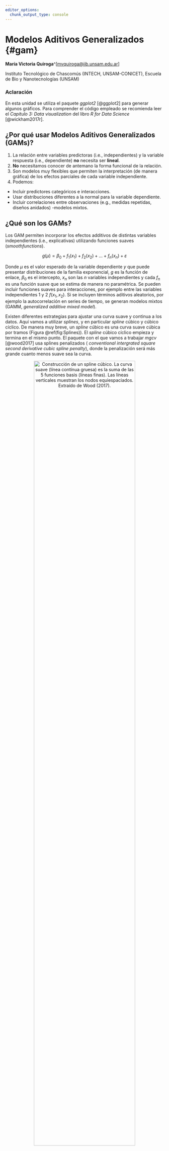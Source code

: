 ```yaml
---
editor_options: 
  chunk_output_type: console
---
```


# Modelos Aditivos Generalizados {#gam}

**María Victoria Quiroga**^[mvquiroga@iib.unsam.edu.ar]

Instituto Tecnológico de Chascomús (INTECH, UNSAM-CONICET), Escuela de Bio y Nanotecnologías (UNSAM)

### Aclaración
En esta unidad se utiliza el paquete _ggplot2_ [@ggplot2] para generar algunos gráficos. Para comprender el código empleado se recomienda leer el _Capítulo 3: Data visualization_ del libro _R for Data Science_ [@wickham2017r].

## ¿Por qué usar Modelos Aditivos Generalizados (GAMs)?

1. La relación entre variables predictoras (i.e., independientes) y la variable respuesta (i.e., dependiente) **no** necesita ser **lineal**.
1. **No** necesitamos conocer de antemano la forma funcional de la relación.
1. Son modelos muy flexibles que permiten la interpretación (de manera gráfica) de los efectos parciales de cada variable independiente.
1. Podemos:
  * Incluir predictores categóricos e interacciones.
  * Usar distribuciones diferentes a la normal para la variable dependiente.
  * Incluir correlaciones entre observaciones (e.g., medidas repetidas, diseños anidados) -modelos mixtos.

## ¿Qué son los GAMs?

Los GAM permiten incorporar los efectos additivos de distintas variables independientes (i.e., explicativas) utilizando funciones suaves ($smooth functions$).

$$
g(\mu) = \beta_0 + f_{1}(x_{1}) + f_{2}(x_{2}) + ... + f_{n}(x_{n}) + \varepsilon
$$

Donde $\mu$ es el valor esperado de la variable dependiente _y_ que puede presentar distribuciones de la familia exponencial, _g_ es la función de enlace, $\beta_0$ es el intercepto, $x_{n}$ son las _n_ variables independientes y cada $f_{n}$ es una función suave que se estima de manera no paramétrica. Se pueden incluir funciones suaves para interacciones, por ejemplo entre las variables independientes 1 y 2 $f(x_{1},x_{2})$. Si se incluyen términos aditivos aleatorios, por ejemplo la autocorrelación en series de tiempo, se generan modelos mixtos (GAMM, _generalized additive mixed model_).

Existen diferentes estrategias para ajustar una curva suave y continua a los datos. Aquí vamos a utilizar _splines_, y en particular _spline_ cúbico y cúbico cíclico. De manera muy breve, un _spline_ cúbico es una curva suave cúbica por tramos (Figura \@ref(fig:Splines)). El _spline_ cúbico cíclico empieza y termina en el mismo punto. El paquete con el que vamos a trabajar _mgcv_ [@wood2017] usa splines penalizados ( _conventional intergrated square second derivative cubic spline penalty_), donde la penalización será más grande cuanto menos suave sea la curva.

<div class="figure" style="text-align: center">
<img src="./images/Splines.png" alt="Construcción de un spline cúbico. La curva suave (línea contínua gruesa) es la suma de las 5 funciones basis (líneas finas). Las líneas verticales muestran los nodos equiespaciados. Extraído de Wood (2017)." width="80%" />
<p class="caption">(\#fig:Splines)Construcción de un spline cúbico. La curva suave (línea contínua gruesa) es la suma de las 5 funciones basis (líneas finas). Las líneas verticales muestran los nodos equiespaciados. Extraído de Wood (2017).</p>
</div>

## ¡Manos a la obra!
Utilizaremos un set de datos del trabajo _The dynamics of picocyanobacteria from a hypereutrophic shallow lake is affected by light-climate and small-bodied zooplankton: a 10-year cytometric time-series analysis_ publicado en _FEMS Microbiology Ecology_ [@quiroga2021], disponibles en el [Repositorio Institucional CONICET Digital](http://hdl.handle.net/11336/200094).

Descargar el set de datos **data_gam.csv** de [GitHub Limno-con-R/CILCAL2023](https://github.com/Limno-con-R/CILCAL2023/tree/main/datasets).
Guardar el archivo en una carpeta llamada _data_, dentro del **Directorio de Trabajo** del **Proyecto** que creamos para esta Unidad (ver cómo hacerlo en la Unidad \@ref(intro)).

Instalar los paquetes como se indica en la Unidad \@ref(intro). Luego, cargarlos en la sesión


```r
library(mgcv)
library(ggplot2)
library(itsadug)
library(data.table)
library(car)
library(grid)
library(lubridate)
```

Leer datos, dar formato `as.Date` a la fecha y generar las variables `Mes` y `Dias`. 


```r
base <- read.csv("data/data_gam.csv")
base$Fecha <- as.Date(base$Fecha, "%m/%d/%Y") # formato de fecha en inglés
base$Mes <- as.numeric(format(base$Fecha,'%m')) # generar variable Mes
base$Dia1 = rep(base$Fecha[1], nrow(base)) # fecha inicial de la serie
base$Dias <- (interval(base$Dia1, base$Fecha) %/% days(1))+1 # generar variable Dias
```

Inspección visual de primeras filas de la tabla. Para ver toda la tabla se puede utilizar `View(base)`.


```r
head(base)
```

```
##        Fecha Pcy_orgml Mes       Dia1 Dias
## 1 2007-05-22   6660000   5 2007-05-22    1
## 2 2007-06-05   6830000   6 2007-05-22   15
## 3 2007-06-21   4700000   6 2007-05-22   31
## 4 2007-07-03   4680000   7 2007-05-22   43
## 5 2007-07-17   6500000   7 2007-05-22   57
## 6 2007-07-31   8110000   7 2007-05-22   71
```

Ver la estructura de los datos


```r
str(base)
```

```
## 'data.frame':	225 obs. of  5 variables:
##  $ Fecha    : Date, format: "2007-05-22" "2007-06-05" ...
##  $ Pcy_orgml: num  6660000 6830000 4700000 4680000 6500000 8110000 8840000 11000000 10100000 6340000 ...
##  $ Mes      : num  5 6 6 7 7 7 8 8 9 9 ...
##  $ Dia1     : Date, format: "2007-05-22" "2007-05-22" ...
##  $ Dias     : num  1 15 31 43 57 71 85 99 113 127 ...
```

`base` es un objeto `data.frame` con 225 `obs.` observaciones o filas y 5 `variables` o columnas.
Variables: `Fecha` con formato `Date`. `Pcy_orgml`, abundancia de picocianobacterias (organismos/ml) en la laguna Chascomús, como valores numéricos `num`.

Se generaron las variables `Mes` y `Dias` como números `num`. `Mes` indica el #mes (1-12) de la fecha de muestreo y `Dias` indica el #días transcurridos desde la primer fecha (considerando la primer fecha como día #1).

Grafico exploratorio de la serie temporal


```r
ggplot(base, aes(x= Dias, y= Pcy_orgml))  +
  geom_point()  +
  geom_line()+
  theme(legend.position = "none")
```

<div class="figure" style="text-align: center">
<img src="03-gam_files/figure-html/serie-1.png" alt="Serie temporal de abundancia (organismos/ml) de picocianobacterias." width="80%" />
<p class="caption">(\#fig:serie)Serie temporal de abundancia (organismos/ml) de picocianobacterias.</p>
</div>

No se observan outliers en el gráfico.

Para datos de conteo (e.g., organismos/ml) generalmente se utiliza la distribución de Poisson, pero las series temporales de abundancia de microorganismos suelen presentar sobredispersión (Figura \@ref(fig:serie)). Para considerar una varianza mayor que la media se podría utilizar la distribución binomial negativa o la _quasi-familia_ quasipoisson. En este ejemplo se implementará `family=quasipoisson`.

La autocorrelación temporal de los datos se incluye utilizando una estructura autorregresiva de primer orden continua `correlation = corCAR1(form = ~ Dias)` en un modelo mixto `gamm()`.

Como primer modelado se generan funciones suaves `s()` para el efecto estacional `Mes` y el efecto interanual ( _trend_) `Dias`. Se utiliza _spline_ cúbico cíclico para el primer efecto `s(Mes, bs="cc")` y cúbico para el segundo efecto `s(Dias, bs="cr")`.


```r
modelo1<-gamm(Pcy_orgml ~ s(Mes, bs = "cc") + s(Dias, bs="cr"), 
              family=quasipoisson, data = base, 
              correlation = corCAR1(form = ~ Dias))
```

```
## 
##  Maximum number of PQL iterations:  20
```

```
## iteration 1
```

```
## iteration 2
```

```
## iteration 3
```

```
## iteration 4
```

Por _default_ el máximo número de iteraciones está seteado en 20 `niterPQL=20`. Si el modelo no converge se puede incrementar el número de interacciones, por ejemplo: `gamm(..., niterPQL=40)`.

Interpretación visual de los efectos parciales: curvas suaves `s()` ( _smooth functions_)


```r
plot(modelo1$gam, scale=0, scheme=1, pages=1)
```

<div class="figure">
<img src="03-gam_files/figure-html/unnamed-chunk-6-1.png" alt="Efectos parciales del modelo 1. Las curvas suaves se centraron en cero, se indican los intervalos de confianza de 95% en gris. Las líneas internas en los ejes x (Mes y Dias) representan los datos." width="100%" />
<p class="caption">(\#fig:unnamed-chunk-6)Efectos parciales del modelo 1. Las curvas suaves se centraron en cero, se indican los intervalos de confianza de 95% en gris. Las líneas internas en los ejes x (Mes y Dias) representan los datos.</p>
</div>

Información del modelo


```r
summary(modelo1$gam)
```

```
## 
## Family: quasipoisson 
## Link function: log 
## 
## Formula:
## Pcy_orgml ~ s(Mes, bs = "cc") + s(Dias, bs = "cr")
## 
## Parametric coefficients:
##             Estimate Std. Error t value Pr(>|t|)    
## (Intercept) 15.72716    0.02977   528.2   <2e-16 ***
## ---
## Signif. codes:  0 '***' 0.001 '**' 0.01 '*' 0.05 '.' 0.1 ' ' 1
## 
## Approximate significance of smooth terms:
##           edf Ref.df      F  p-value    
## s(Mes)  3.858  8.000  3.674 3.46e-06 ***
## s(Dias) 8.743  8.743 23.752  < 2e-16 ***
## ---
## Signif. codes:  0 '***' 0.001 '**' 0.01 '*' 0.05 '.' 0.1 ' ' 1
## 
## R-sq.(adj) =  0.564   
##   Scale est. = 1.209e+06  n = 225
```

Se especifica la familia que se utilizó `## Family: quasipoisson` y la función de enlace `## Link function: log`. `?family` muestra las familias y funciones de enlace que se utilizan por _default_. Para cambiar la función de enlace solo hay que especificarlo en el código, ejemplo `family = Gamma(link = "log")`. Si no se especifica una familia, `gamm` usa distribución gaussiana con función de enlace identidad. La ayuda `?gamm` muestra todos los argumentos y los _defaults_.

Se observa que ambos términos de suavizado son significativos (`p-value` < 0.05), y el $R_{adj}^{2}$ del modelo es 0.5640034.

Evaluación del modelo


```r
windows()
par(mfrow=c(2,2))
gam.check(modelo1$gam, type="pearson")
```

<div class="figure" style="text-align: center">
<img src="03-gam_files/figure-html/check-1.png" alt="gam.check del modelo 1." width="100%" />
<p class="caption">(\#fig:check)gam.check del modelo 1.</p>
</div>

```
## 
## 'gamm' based fit - care required with interpretation.
## Checks based on working residuals may be misleading.
## Basis dimension (k) checking results. Low p-value (k-index<1) may
## indicate that k is too low, especially if edf is close to k'.
## 
##           k'  edf k-index p-value    
## s(Mes)  8.00 3.86    0.93    0.13    
## s(Dias) 9.00 8.74    0.31  <2e-16 ***
## ---
## Signif. codes:  0 '***' 0.001 '**' 0.01 '*' 0.05 '.' 0.1 ' ' 1
```
Los gráficos de la izquierda de la Figura \@ref(fig:check) muestran que es correcto utilizar la _quasi familia_ quasipoisson. El gráfico superior derecho muestra una dispersión bastante homogénea de los residuos, por lo que no habría mayores problemas con la varianza. El gráfico inferior derecho muestra una relación lineal positiva entre los valores observados y los predichos por el modelo. Si se logra mejorar el modelo, se observará una mejoría en este gráfico y en el $R_{adj}^{2}$ del modelo.

En el modelo 1 no se especificó el `k` en los términos de suavizado `s()`, se utilizó la opción _default_ `k = 10`. Este argumento especifica la dimensión de las funciones _basis_ del _spline_. Cuando se indica un valor de `k`, este determina el máximo grado de libertad permitida para ese término del modelo. Sin embargo, los grados de libertad efectivos `edf` para cada término  los estima el modelo a través de la penalización, siendo el límite superior $k' = k - 1$. No especificar el argumento `k` equivale a indicar `k = 10`.

El `gam.check()` nos indica que el `k` del  término `s(Dias)` del modelo 1 es muy bajo (valor de `p-value` bajo y `edf` cercano a `k'`. Ver `?choose.k` para mas detalles.

Para mejorar el modelo se modifica `k`. Se disminuye `k = 6` en `s(Mes)` para evitar que incrementen los `edf` de ese término, y se aumenta `k = 20` en `s(Dias)`. Además, se agrega un término de interacción `ti()` adecuando para trabajar con variables que tienen diferentes unidades (meses _versus_ días). 


```r
modelo2<-gamm(Pcy_orgml ~ s(Mes, bs = "cc", k=6) + s(Dias, bs="cr", k=20) 
              + ti(Mes,Dias, bs=c("cc","cr")), family=quasipoisson, 
              data = base, correlation = corCAR1(form = ~ Dias))
```

```
## 
##  Maximum number of PQL iterations:  20
```

```
## iteration 1
```

```
## iteration 2
```

```
## iteration 3
```
Interpretación visual de los efectos parciales: curvas suaves `s()`( _smooth functions_)


```r
plot(modelo2$gam, scale=0, scheme=1, pages=1)
```

<div class="figure">
<img src="03-gam_files/figure-html/unnamed-chunk-9-1.png" alt="Efectos parciales del modelo 2. Las curvas suaves se centraron en cero, se indican los intervalos de confianza de 95% en gris. Las líneas internas en los ejes x (Mes y Dias) representan los datos." width="100%" />
<p class="caption">(\#fig:unnamed-chunk-9)Efectos parciales del modelo 2. Las curvas suaves se centraron en cero, se indican los intervalos de confianza de 95% en gris. Las líneas internas en los ejes x (Mes y Dias) representan los datos.</p>
</div>

La interacción se muestra en 3D, y es difícil de interpretar visualmente. Aquí nos centramos en la interpretación visual de los efectos parciales.

Información del nuevo modelo


```r
summary(modelo2$gam)
```

```
## 
## Family: quasipoisson 
## Link function: log 
## 
## Formula:
## Pcy_orgml ~ s(Mes, bs = "cc", k = 6) + s(Dias, bs = "cr", k = 20) + 
##     ti(Mes, Dias, bs = c("cc", "cr"))
## 
## Parametric coefficients:
##             Estimate Std. Error t value Pr(>|t|)    
## (Intercept) 15.64156    0.02398   652.3   <2e-16 ***
## ---
## Signif. codes:  0 '***' 0.001 '**' 0.01 '*' 0.05 '.' 0.1 ' ' 1
## 
## Approximate significance of smooth terms:
##                 edf Ref.df      F p-value    
## s(Mes)        3.268   4.00  9.085  <2e-16 ***
## s(Dias)      17.539  17.54 28.940  <2e-16 ***
## ti(Mes,Dias)  3.718  12.00  0.595  0.0395 *  
## ---
## Signif. codes:  0 '***' 0.001 '**' 0.01 '*' 0.05 '.' 0.1 ' ' 1
## 
## R-sq.(adj) =  0.753   
##   Scale est. = 5.8774e+05  n = 225
```

Los efectos parciales de `s(Mes)` y `s(Dias)` son significativos, y la interacción `ti(Mes,Dias)` es significativa. El $R_{adj}^{2}$ del modelo aumentó a 0.7532274.

Evaluación del modelo


```r
windows()
par(mfrow=c(2,2))
gam.check(modelo2$gam, type="pearson")
```

<div class="figure" style="text-align: center">
<img src="03-gam_files/figure-html/check2-1.png" alt="gam.check del modelo 2." width="100%" />
<p class="caption">(\#fig:check2)gam.check del modelo 2.</p>
</div>

```
## 
## 'gamm' based fit - care required with interpretation.
## Checks based on working residuals may be misleading.
## Basis dimension (k) checking results. Low p-value (k-index<1) may
## indicate that k is too low, especially if edf is close to k'.
## 
##                 k'   edf k-index p-value    
## s(Mes)        4.00  3.27    0.84   0.005 ** 
## s(Dias)      19.00 17.54    0.66  <2e-16 ***
## ti(Mes,Dias) 12.00  3.72    0.89   0.015 *  
## ---
## Signif. codes:  0 '***' 0.001 '**' 0.01 '*' 0.05 '.' 0.1 ' ' 1
```

De nuevo, parece correcto utilizar la _quasi familia_ quasipoisson, sin mayores problemas con la varianza. La relación lineal positiva entre los valores observados y los predichos (gráfico inferior derecho) ha mejorado, coincidiendo con el incremento del $R_{adj}^{2}$ del modelo.

Los `edf` del término `s(Mes)` son cercanos a 3, muy similares al primer modelo, lo cual corrobora que la especificación de k en el modelo no es crítica (modelo 1 `k = 10`, modelo 2 `k = 6`), siempre que se considere un límite superior adecuado. Para `s(Dias)` el p-value sigue siendo bajo y `edf` sigue cercano a `k'`, pero `k-index` aumentó a 0.66. Se considera que no es necesario aumentar el `k` porque complejizaría el modelo, y consecuentemente la interpretación visual de la tendencia ( _trend_, efecto Dias).

Se pueden comparar ambos modelos estimando su AIC


```r
AIC(modelo1$lme,modelo2$lme)
```

```
##             df      AIC
## modelo1$lme  6 311.8362
## modelo2$lme  8 228.2012
```

Efectivamente el modelo 2 presenta un AIC más bajo.


**Otros gráficos**

Se puede graficar con `vis.gam()`.


```r
vis.gam(modelo2$gam, type="response", 
        view=c("Mes","Dias"), main="Pcy (org/ml)",
        plot.type = "contour", contour.col="black",color="terrain")
points(base$Mes,base$Dias,pch = 20) #agregar puntos de muestreo
```

<div class="figure" style="text-align: center">
<img src="03-gam_files/figure-html/unnamed-chunk-12-1.png" alt="vis.gam plot del modelo 2." width="100%" />
<p class="caption">(\#fig:unnamed-chunk-12)vis.gam plot del modelo 2.</p>
</div>

Se pueden graficar los valores observados a campo y los predichos por el modelo. Cuanto mas alto sea el $R_{adj}^{2}$, mas similares serán ambos valores. 


```r
# generar datos para el gráfico 
Base<-as.data.table(base) 
datas <- rbindlist(list(Base[, .(Pcy_orgml, Fecha)], 
                        data.table(Pcy_orgml = (modelo2$gam)$fitted.values,
                                   Fecha = Base[, Fecha])))
datas[, datos := c(rep("Observados", nrow(Base)), 
                  rep("Predichos", nrow(Base)))]

# generar el gráfico
ggplot(data = datas, aes(Fecha,Pcy_orgml, group = datos))+
  geom_line(aes(colour = datos))+
  scale_color_manual(values=c("black","red"))+
  labs(x = "", y = "Pcy (org/ml)")
```

<img src="03-gam_files/figure-html/unnamed-chunk-13-1.png" width="672" />



## Agradecimientos
Un agradecimiento muy especial para los Profesores **Gerardo Cueto** y **Adriana Pérez** de la FCEN-UBA.
